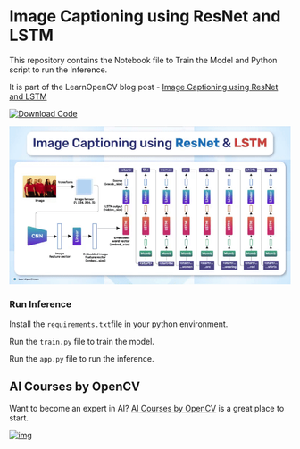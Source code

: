 # Image Captioning using ResNet and LSTM

This repository contains the Notebook file to Train the Model and Python script to run the Inference.   

It is part of the LearnOpenCV blog post - [Image Captioning using ResNet and LSTM](https://learnopencv.com/image-captioning/)

[<img src="https://learnopencv.com/wp-content/uploads/2022/07/download-button-e1657285155454.png" alt="Download Code" width="200">](https://www.dropbox.com/scl/fo/ygk328pan60jurakyfkqz/AGucvKfGpBMLwp9lfTf03nI?rlkey=n42yvjz9tzoxcpc653xmq41a5&st=dbbki54w&dl=1)

![](readme_images/feature.gif)

### Run Inference

Install the `requirements.txt`file in your python environment.

Run the `train.py` file to train the model.

Run the ``app.py`` file to run the inference.

## AI Courses by OpenCV

Want to become an expert in AI? [AI Courses by OpenCV](https://opencv.org/courses/) is a great place to start.

[![img](https://learnopencv.com/wp-content/uploads/2023/01/AI-Courses-By-OpenCV-Github.png)](https://opencv.org/courses/)
